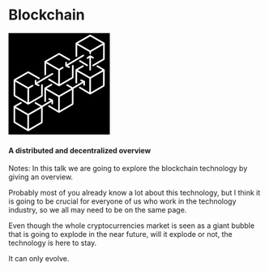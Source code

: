 # Blockchain

<img src="assets/blockchain-icon.png" style="filter: invert(1)" />

#### A distributed and decentralized overview

Notes:
In this talk we are going to explore the blockchain technology by giving an overview.  

Probably most of you already know a lot about this technology, but I think it is going to be crucial for everyone of us who work in the technology industry, so we all may need to be on the same page.  

Even though the whole cryptocurrencies market is seen as a giant bubble that is going to explode in the near future, will it explode or not, the technology is here to stay.  

It can only evolve.